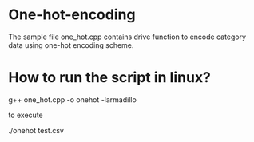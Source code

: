# One-hot-encoding
The sample file one_hot.cpp contains drive function to encode category data using one-hot encoding scheme. 

# How to run the script in linux?
g++ one_hot.cpp -o onehot -larmadillo

to execute

./onehot test.csv
